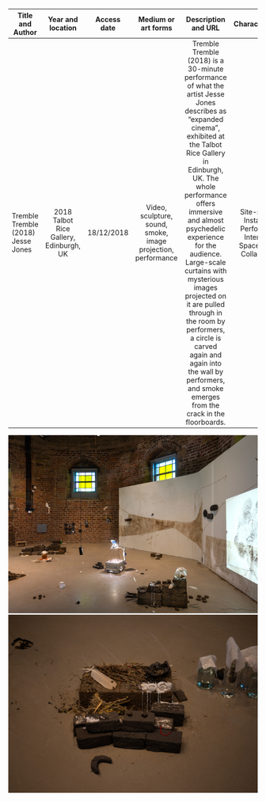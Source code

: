  Title and Author      | Year and location    | Access date |  Medium or art forms | Description and URL | Characteristic(s)
 -------- | :-----------:  | :-----------: | :-----------: | :-----------: | :-----------:
 Tremble Tremble (2018) Jesse Jones | 2018 Talbot Rice Gallery, Edinburgh, UK   | 18/12/2018   |  Video, sculpture, sound, smoke, image projection, performance | Tremble Tremble (2018) is a 30-minute performance of what the artist Jesse Jones describes as “expanded cinema”, exhibited at the Talbot Rice Gallery in Edinburgh, UK. The whole performance offers immersive and almost psychedelic experience for the audience. Large-scale curtains with mysterious images projected on it are pulled through in the room by performers, a circle is carved again and again into the wall by performers, and smoke emerges from the crack in the floorboards. | Site-specific, Installation, Performance, Interactive, Space, Digital, Collaborative



![image](https://github.com/lyxleo/post-digital/blob/master/7-1.jpg)
![image](https://github.com/lyxleo/post-digital/blob/master/7-2.jpg)
